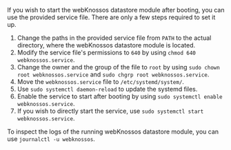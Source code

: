 If you wish to start the webKnossos datastore module after booting, you can use the provided service file.
There are only a few steps required to set it up.

1. Change the paths in the provided service file from `PATH` to the actual directory, where the webKnossos datastore module is located.
2. Modify the service file's permissions to `640` by using `chmod 640 webknossos.service`. 
3. Change the owner and the group of the file to `root` by using `sudo chown root webknossos.service` and `sudo chgrp root webknossos.service`.
4. Move the `webknossos.service` file to `/etc/systemd/system/`.
5. Use `sudo systemctl daemon-reload` to update the systemd files.
6. Enable the service to start after booting by using `sudo systemctl enable webknossos.service`.
7. If you wish to directly start the service, use `sudo systemctl start webknossos.service`.

To inspect the logs of the running webKnossos datastore module, you can use `journalctl -u webknossos`.